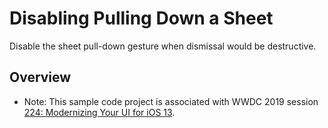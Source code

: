 # Disabling Pulling Down a Sheet

Disable the sheet pull-down gesture when dismissal would be destructive.

## Overview

- Note: This sample code project is associated with WWDC 2019 session [224: Modernizing Your UI for iOS 13](https://developer.apple.com/videos/play/wwdc19/224/).

